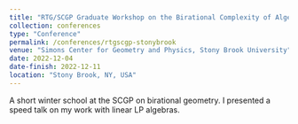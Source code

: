 ```yaml
---
title: "RTG/SCGP Graduate Workshop on the Birational Complexity of Algebraic Varieties"
collection: conferences
type: "Conference"
permalink: /conferences/rtgscgp-stonybrook
venue: "Simons Center for Geometry and Physics, Stony Brook University"
date: 2022-12-04
date-finish: 2022-12-11
location: "Stony Brook, NY, USA"
---
```


A short winter school at the SCGP on birational geometry. I presented a speed talk on my work with linear LP algebras.